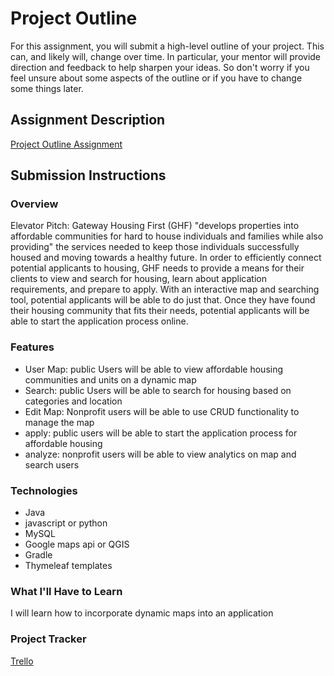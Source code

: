 # Project Outline
For this assignment, you will submit a high-level outline of your project. This can, and likely will, change over time. In particular, your mentor will provide direction and feedback to help sharpen your ideas. So don't worry if you feel unsure about some aspects of the outline or if you have to change some things later.

## Assignment Description
[Project Outline Assignment](https://education.launchcode.org/liftoff/modules/assignments/project-outline)

## Submission Instructions

### Overview
Elevator Pitch:
Gateway Housing First (GHF) "develops properties into affordable communities for hard to house individuals and families while also providing" the services needed to keep those individuals successfully housed and moving towards a healthy future. In order to efficiently connect potential applicants to housing, GHF needs to provide a means for their clients to view and search for housing, learn about application requirements, and prepare to apply. With an interactive map and searching tool, potential applicants will be able to do just that. Once they have found their housing community that fits their needs, potential applicants will be able to start the application process online. 
### Features
- User Map: public Users will be able to view affordable housing communities and units on a dynamic map 
- Search: public Users will be able to search for housing based on categories and location
- Edit Map: Nonprofit users will be able to use CRUD functionality to manage the map
- apply: public users will be able to start the application process for affordable housing 
- analyze: nonprofit users will be able to view analytics on map and search users 
### Technologies
- Java
- javascript or python
- MySQL
- Google maps api or QGIS 
- Gradle 
- Thymeleaf templates 
### What I'll Have to Learn
I will learn how to incorporate dynamic maps into an application 
### Project Tracker
[Trello](https://trello.com/b/XQJgtRqi/lift-off)
